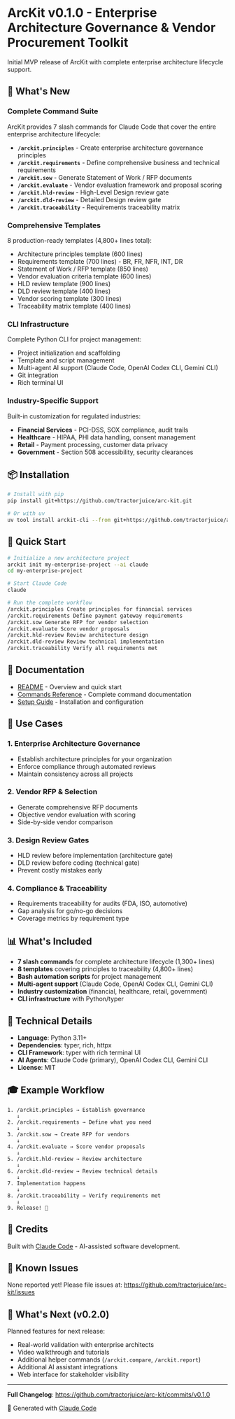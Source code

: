 # ArcKit v0.1.0 - Enterprise Architecture Governance & Vendor Procurement Toolkit

Initial MVP release of ArcKit with complete enterprise architecture lifecycle support.

## 🎉 What's New

### Complete Command Suite
ArcKit provides 7 slash commands for Claude Code that cover the entire enterprise architecture lifecycle:

- **`/arckit.principles`** - Create enterprise architecture governance principles
- **`/arckit.requirements`** - Define comprehensive business and technical requirements
- **`/arckit.sow`** - Generate Statement of Work / RFP documents
- **`/arckit.evaluate`** - Vendor evaluation framework and proposal scoring
- **`/arckit.hld-review`** - High-Level Design review gate
- **`/arckit.dld-review`** - Detailed Design review gate
- **`/arckit.traceability`** - Requirements traceability matrix

### Comprehensive Templates
8 production-ready templates (4,800+ lines total):

- Architecture principles template (600 lines)
- Requirements template (700 lines) - BR, FR, NFR, INT, DR
- Statement of Work / RFP template (850 lines)
- Vendor evaluation criteria template (600 lines)
- HLD review template (900 lines)
- DLD review template (400 lines)
- Vendor scoring template (300 lines)
- Traceability matrix template (400 lines)

### CLI Infrastructure
Complete Python CLI for project management:

- Project initialization and scaffolding
- Template and script management
- Multi-agent AI support (Claude Code, OpenAI Codex CLI, Gemini CLI)
- Git integration
- Rich terminal UI

### Industry-Specific Support
Built-in customization for regulated industries:

- **Financial Services** - PCI-DSS, SOX compliance, audit trails
- **Healthcare** - HIPAA, PHI data handling, consent management
- **Retail** - Payment processing, customer data privacy
- **Government** - Section 508 accessibility, security clearances

## 📦 Installation

```bash
# Install with pip
pip install git+https://github.com/tractorjuice/arc-kit.git

# Or with uv
uv tool install arckit-cli --from git+https://github.com/tractorjuice/arc-kit.git
```

## 🚀 Quick Start

```bash
# Initialize a new architecture project
arckit init my-enterprise-project --ai claude
cd my-enterprise-project

# Start Claude Code
claude

# Run the complete workflow
/arckit.principles Create principles for financial services
/arckit.requirements Define payment gateway requirements
/arckit.sow Generate RFP for vendor selection
/arckit.evaluate Score vendor proposals
/arckit.hld-review Review architecture design
/arckit.dld-review Review technical implementation
/arckit.traceability Verify all requirements met
```

## 📖 Documentation

- [README](https://github.com/tractorjuice/arc-kit/blob/main/README.md) - Overview and quick start
- [Commands Reference](https://github.com/tractorjuice/arc-kit/blob/main/.claude/COMMANDS.md) - Complete command documentation
- [Setup Guide](https://github.com/tractorjuice/arc-kit/blob/main/SETUP.md) - Installation and configuration

## 🎯 Use Cases

### 1. Enterprise Architecture Governance
- Establish architecture principles for your organization
- Enforce compliance through automated reviews
- Maintain consistency across all projects

### 2. Vendor RFP & Selection
- Generate comprehensive RFP documents
- Objective vendor evaluation with scoring
- Side-by-side vendor comparison

### 3. Design Review Gates
- HLD review before implementation (architecture gate)
- DLD review before coding (technical gate)
- Prevent costly mistakes early

### 4. Compliance & Traceability
- Requirements traceability for audits (FDA, ISO, automotive)
- Gap analysis for go/no-go decisions
- Coverage metrics by requirement type

## 📊 What's Included

- **7 slash commands** for complete architecture lifecycle (1,300+ lines)
- **8 templates** covering principles to traceability (4,800+ lines)
- **Bash automation scripts** for project management
- **Multi-agent support** (Claude Code, OpenAI Codex CLI, Gemini CLI)
- **Industry customization** (financial, healthcare, retail, government)
- **CLI infrastructure** with Python/typer

## 🔧 Technical Details

- **Language**: Python 3.11+
- **Dependencies**: typer, rich, httpx
- **CLI Framework**: typer with rich terminal UI
- **AI Agents**: Claude Code (primary), OpenAI Codex CLI, Gemini CLI
- **License**: MIT

## 🎓 Example Workflow

```
1. /arckit.principles → Establish governance
   ↓
2. /arckit.requirements → Define what you need
   ↓
3. /arckit.sow → Create RFP for vendors
   ↓
4. /arckit.evaluate → Score vendor proposals
   ↓
5. /arckit.hld-review → Review architecture
   ↓
6. /arckit.dld-review → Review technical details
   ↓
7. Implementation happens
   ↓
8. /arckit.traceability → Verify requirements met
   ↓
9. Release! 🚀
```

## 🙏 Credits

Built with [Claude Code](https://claude.com/claude-code) - AI-assisted software development.

## 🐛 Known Issues

None reported yet! Please file issues at: https://github.com/tractorjuice/arc-kit/issues

## 🔮 What's Next (v0.2.0)

Planned features for next release:
- Real-world validation with enterprise architects
- Video walkthrough and tutorials
- Additional helper commands (`/arckit.compare`, `/arckit.report`)
- Additional AI assistant integrations
- Web interface for stakeholder visibility

---

**Full Changelog**: https://github.com/tractorjuice/arc-kit/commits/v0.1.0

🤖 Generated with [Claude Code](https://claude.com/claude-code)
